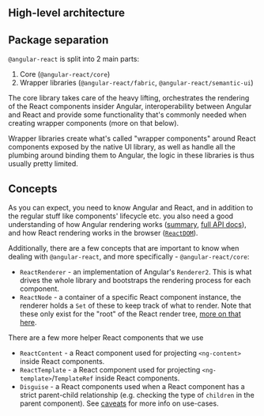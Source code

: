 ## High-level architecture

## Package separation

`@angular-react` is split into 2 main parts:

1. Core (`@angular-react/core`)
2. Wrapper libraries (`@angular-react/fabric`, `@angular-react/semantic-ui`)

The core library takes care of the heavy lifting, orchestrates the rendering of the React components insider Angular, interoperability between Angular and React and provide some functionality that's commonly needed when creating wrapper components (more on that below).

Wrapper libraries create what's called "wrapper components" around React components exposed by the native UI library, as well as handle all the plumbing around binding them to Angular, the logic in these libraries is thus usually pretty limited.

## Concepts

As you can expect, you need to know Angular and React, and in addition to the regular stuff like components' lifecycle etc. you also need a good understanding of how Angular rendering works ([summary](https://alligator.io/angular/using-renderer2/), [full API docs](https://angular.io/api/core/Renderer2)), and how React rendering works in the browser ([`ReactDOM`](https://reactjs.org/docs/react-dom.html)).

Additionally, there are a few concepts that are important to know when dealing with `@angular-react`, and more specifically - `@angular-react/core`:

- `ReactRenderer` - an implementation of Angular's `Renderer2`. This is what drives the whole library and bootstraps the rendering process for each component.
- `ReactNode` - a container of a specific React component instance, the renderer holds a `Set` of these to keep track of what to render. Note that these only exist for the "root" of the React render tree, [more on that here](FILL-IN-PLACEHOLDER).

There are a few more helper React components that we use

- `ReactContent` - a React component used for projecting `<ng-content>` inside React components.
- `ReactTemplate` - a React component used for projecting `<ng-template>`/`TemplateRef` inside React components.
- `Disguise` - a React components used when a React component has a strict parent-child relationship (e.g. checking the type of `children` in the parent component). See [caveats](FILL-IN-PLACEHOLDER) for more info on use-cases.


